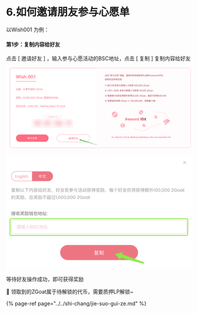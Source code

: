 # 6.如何邀请朋友参与心愿单

以Wish001 为例：

#### 第1步：复制内容给好友

点击 \[ 邀请好友 \] ，输入参与心愿活动的BSC地址，点击 \[ 复制 \] 复制内容给好友

![](../../.gitbook/assets/yao-qing-hao-you-.png)

![](../../.gitbook/assets/yao-qing-hao-you-can-yu-xin-yuan-.png)

等待好友操作成功，即可获得奖励



📍  领取到的ZGoat属于待解锁的代币，需要质押LP解锁~

{% page-ref page="../../shi-chang/jie-suo-gui-ze.md" %}

